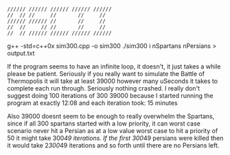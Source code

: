     ////// ////// ////// ////// ////// 
    //  // //     //       //     //
    ////// ////// //       //     //
    //  //     // //       //     //
    //  // ////// ////// ////// //////



g++ -std=c++0x sim300.cpp -o sim300
./sim300 i nSpartans nPersians > output.txt


If the program seems to have an infinite loop, it doesn't, it just takes a while
please be patient. Seriously if  you really want to simulate the Battle of
Thermopolis it will take at least 39000 however many uSeconds it takes to 
complete each run through. Seriously nothing crashed. I really don't suggest 
doing 100 iterations of 300 39000 because I started running the program at
exactly 12:08 and each iteration took: 15 minutes

Also 39000 doesnt seem to be enough to really overwhelm the Spartans, since
if all 300 spartans started with a low priority, it can worst case scenario
never hit a Persian as at a low value worst case to hit a priority of 50 it 
might take 300*49 iterations. If the first 300*49 persians were killed then it 
would take 2*300*49 iterations and so forth until there are no Persians left.

